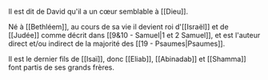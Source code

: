 Il est dit de David qu'il a un cœur semblable à [[Dieu]].

Né à [[Bethléem]], au cours de sa vie il devient roi d'[[Israël]] et de [[Judée]] comme décrit dans [[9&10 - Samuel|1 et 2 Samuel]], et est l'auteur direct et/ou indirect de la majorité des [[19 - Psaumes|Psaumes]].

Il est le dernier fils de [[Isaï]], donc [[Eliab]], [[Abinadab]] et [[Shamma]] font partis de ses grands frères.